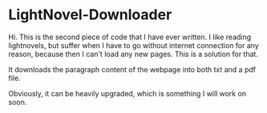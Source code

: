 # LightNovel-Downloader

Hi. This is the second piece of code that I have ever written. I like reading lightnovels, but suffer when I have to go without internet connection for any reason, because then I can't load any new pages. This is a solution for that.

It downloads the paragraph content of the webpage into both txt and a pdf file. 

Obviously, it can be heavily upgraded, which is something I will work on soon. 
